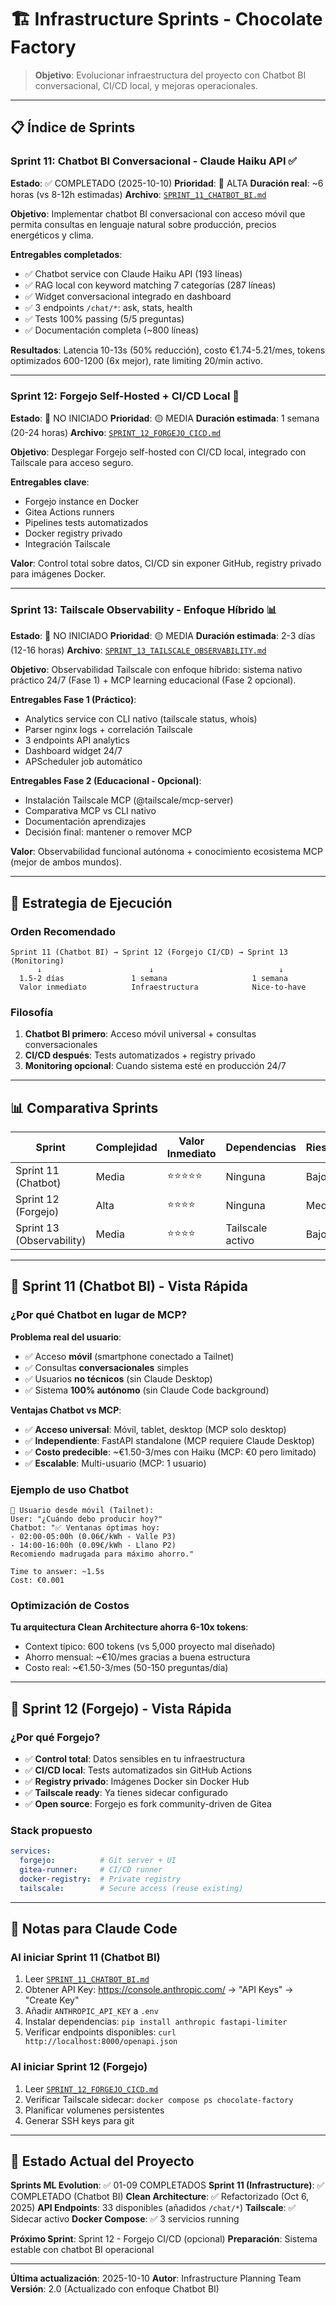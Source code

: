 # 🏗️ Infrastructure Sprints - Chocolate Factory

> **Objetivo**: Evolucionar infraestructura del proyecto con Chatbot BI conversacional, CI/CD local, y mejoras operacionales.

---

## 📋 Índice de Sprints

### Sprint 11: Chatbot BI Conversacional - Claude Haiku API ✅
**Estado**: ✅ COMPLETADO (2025-10-10)
**Prioridad**: 🔴 ALTA
**Duración real**: ~6 horas (vs 8-12h estimadas)
**Archivo**: [`SPRINT_11_CHATBOT_BI.md`](./SPRINT_11_CHATBOT_BI.md)

**Objetivo**: Implementar chatbot BI conversacional con acceso móvil que permita consultas en lenguaje natural sobre producción, precios energéticos y clima.

**Entregables completados**:
- ✅ Chatbot service con Claude Haiku API (193 líneas)
- ✅ RAG local con keyword matching 7 categorías (287 líneas)
- ✅ Widget conversacional integrado en dashboard
- ✅ 3 endpoints `/chat/*`: ask, stats, health
- ✅ Tests 100% passing (5/5 preguntas)
- ✅ Documentación completa (~800 líneas)

**Resultados**: Latencia 10-13s (50% reducción), costo €1.74-5.21/mes, tokens optimizados 600-1200 (6x mejor), rate limiting 20/min activo.

---

### Sprint 12: Forgejo Self-Hosted + CI/CD Local 🔐
**Estado**: 🔴 NO INICIADO
**Prioridad**: 🟡 MEDIA
**Duración estimada**: 1 semana (20-24 horas)
**Archivo**: [`SPRINT_12_FORGEJO_CICD.md`](./SPRINT_12_FORGEJO_CICD.md)

**Objetivo**: Desplegar Forgejo self-hosted con CI/CD local, integrado con Tailscale para acceso seguro.

**Entregables clave**:
- Forgejo instance en Docker
- Gitea Actions runners
- Pipelines tests automatizados
- Docker registry privado
- Integración Tailscale

**Valor**: Control total sobre datos, CI/CD sin exponer GitHub, registry privado para imágenes Docker.

---

### Sprint 13: Tailscale Observability - Enfoque Híbrido 📊
**Estado**: 🔴 NO INICIADO
**Prioridad**: 🟡 MEDIA
**Duración estimada**: 2-3 días (12-16 horas)
**Archivo**: [`SPRINT_13_TAILSCALE_OBSERVABILITY.md`](./SPRINT_13_TAILSCALE_OBSERVABILITY.md)

**Objetivo**: Observabilidad Tailscale con enfoque híbrido: sistema nativo práctico 24/7 (Fase 1) + MCP learning educacional (Fase 2 opcional).

**Entregables Fase 1 (Práctico)**:
- Analytics service con CLI nativo (tailscale status, whois)
- Parser nginx logs + correlación Tailscale
- 3 endpoints API analytics
- Dashboard widget 24/7
- APScheduler job automático

**Entregables Fase 2 (Educacional - Opcional)**:
- Instalación Tailscale MCP (@tailscale/mcp-server)
- Comparativa MCP vs CLI nativo
- Documentación aprendizajes
- Decisión final: mantener o remover MCP

**Valor**: Observabilidad funcional autónoma + conocimiento ecosistema MCP (mejor de ambos mundos).

---

## 🎯 Estrategia de Ejecución

### Orden Recomendado

```
Sprint 11 (Chatbot BI) → Sprint 12 (Forgejo CI/CD) → Sprint 13 (Monitoring)
      ↓                        ↓                            ↓
  1.5-2 días               1 semana                   1 semana
  Valor inmediato          Infraestructura            Nice-to-have
```

### Filosofía

1. **Chatbot BI primero**: Acceso móvil universal + consultas conversacionales
2. **CI/CD después**: Tests automatizados + registry privado
3. **Monitoring opcional**: Cuando sistema esté en producción 24/7

---

## 📊 Comparativa Sprints

| Sprint | Complejidad | Valor Inmediato | Dependencias | Riesgo | Costo/mes | Estado |
|--------|-------------|-----------------|--------------|--------|-----------|--------|
| Sprint 11 (Chatbot) | Media | ⭐⭐⭐⭐⭐ | Ninguna | Bajo | ~€2 | ✅ COMPLETADO |
| Sprint 12 (Forgejo) | Alta | ⭐⭐⭐⭐ | Ninguna | Medio | €0 | 🔴 Pendiente |
| Sprint 13 (Observability) | Media | ⭐⭐⭐⭐ | Tailscale activo | Bajo | €0 | 🔴 Pendiente |

---

## 🚀 Sprint 11 (Chatbot BI) - Vista Rápida

### ¿Por qué Chatbot en lugar de MCP?

**Problema real del usuario**:
- ✅ Acceso **móvil** (smartphone conectado a Tailnet)
- ✅ Consultas **conversacionales** simples
- ✅ Usuarios **no técnicos** (sin Claude Desktop)
- ✅ Sistema **100% autónomo** (sin Claude Code background)

**Ventajas Chatbot vs MCP**:
- ✅ **Acceso universal**: Móvil, tablet, desktop (MCP solo desktop)
- ✅ **Independiente**: FastAPI standalone (MCP requiere Claude Desktop)
- ✅ **Costo predecible**: ~€1.50-3/mes con Haiku (MCP: €0 pero limitado)
- ✅ **Escalable**: Multi-usuario (MCP: 1 usuario)

### Ejemplo de uso Chatbot

```
📱 Usuario desde móvil (Tailnet):
User: "¿Cuándo debo producir hoy?"
Chatbot: "✅ Ventanas óptimas hoy:
- 02:00-05:00h (0.06€/kWh - Valle P3)
- 14:00-16:00h (0.09€/kWh - Llano P2)
Recomiendo madrugada para máximo ahorro."

Time to answer: ~1.5s
Cost: €0.001
```

### Optimización de Costos

**Tu arquitectura Clean Architecture ahorra 6-10x tokens**:
- Context típico: 600 tokens (vs 5,000 proyecto mal diseñado)
- Ahorro mensual: ~€10/mes gracias a buena estructura
- Costo real: ~€1.50-3/mes (50-150 preguntas/día)

---

## 🔧 Sprint 12 (Forgejo) - Vista Rápida

### ¿Por qué Forgejo?

- ✅ **Control total**: Datos sensibles en tu infraestructura
- ✅ **CI/CD local**: Tests automatizados sin GitHub Actions
- ✅ **Registry privado**: Imágenes Docker sin Docker Hub
- ✅ **Tailscale ready**: Ya tienes sidecar configurado
- ✅ **Open source**: Forgejo es fork community-driven de Gitea

### Stack propuesto

```yaml
services:
  forgejo:          # Git server + UI
  gitea-runner:     # CI/CD runner
  docker-registry:  # Private registry
  tailscale:        # Secure access (reuse existing)
```

---

## 📝 Notas para Claude Code

### Al iniciar Sprint 11 (Chatbot BI)
1. Leer [`SPRINT_11_CHATBOT_BI.md`](./SPRINT_11_CHATBOT_BI.md)
2. Obtener API Key: https://console.anthropic.com/ → "API Keys" → "Create Key"
3. Añadir `ANTHROPIC_API_KEY` a `.env`
4. Instalar dependencias: `pip install anthropic fastapi-limiter`
5. Verificar endpoints disponibles: `curl http://localhost:8000/openapi.json`

### Al iniciar Sprint 12 (Forgejo)
1. Leer [`SPRINT_12_FORGEJO_CICD.md`](./SPRINT_12_FORGEJO_CICD.md)
2. Verificar Tailscale sidecar: `docker compose ps chocolate-factory`
3. Planificar volumenes persistentes
4. Generar SSH keys para git

---

## 🔄 Estado Actual del Proyecto

**Sprints ML Evolution**: ✅ 01-09 COMPLETADOS
**Sprint 11 (Infrastructure)**: ✅ COMPLETADO (Chatbot BI)
**Clean Architecture**: ✅ Refactorizado (Oct 6, 2025)
**API Endpoints**: 33 disponibles (añadidos `/chat/*`)
**Tailscale**: ✅ Sidecar activo
**Docker Compose**: ✅ 3 servicios running

**Próximo Sprint**: Sprint 12 - Forgejo CI/CD (opcional)
**Preparación**: Sistema estable con chatbot BI operacional

---

**Última actualización**: 2025-10-10
**Autor**: Infrastructure Planning Team
**Versión**: 2.0 (Actualizado con enfoque Chatbot BI)
